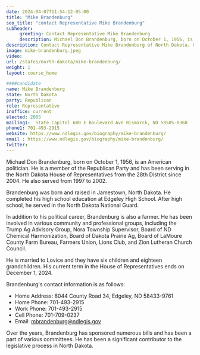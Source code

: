 ```yaml
---
date: 2024-04-07T11:54:12-05:00
title: "Mike Brandenburg"
seo_title: "contact Representative Mike Brandenburg"
subheader:
     greeting: Contact Representative Mike Brandenburg
     description: Michael Don Brandenburg, born on October 1, 1956, is an American politician. He is a member of the Republican Party and has been serving in the North Dakota House of Representatives from the 28th District since 2004.
description: Contact Representative Mike Brandenburg of North Dakota. Contact information for Mike Brandenburg includes email address, phone number, and mailing address.
image: mike-brandenburg.jpeg
video:
url: /states/north-dakota/mike-brandenburg/
weight: 1
layout: course_home

####candidate
name: Mike Brandenburg
state: North Dakota
party: Republican
role: Representative
inoffice: current
elected: 2005
mailing1:  State Capitol 600 E Boulevard Ave Bismarck, ND 58505-0360 
phone1: 701-493-2915
website: https://www.ndlegis.gov/biography/mike-brandenburg/
email : https://www.ndlegis.gov/biography/mike-brandenburg/
twitter: 
---
```

Michael Don Brandenburg, born on October 1, 1956, is an American politician. He is a member of the Republican Party and has been serving in the North Dakota House of Representatives from the 28th District since 2004. He also served from 1997 to 2002.

Brandenburg was born and raised in Jamestown, North Dakota. He completed his high school education at Edgeley High School. After high school, he served in the North Dakota National Guard.

In addition to his political career, Brandenburg is also a farmer. He has been involved in various community and professional groups, including the Trump Ag Advisory Group, Nora Township Supervisor, Board of ND Chemical Harmonization, Board of Dakota Prairie Ag, Board of LaMoure County Farm Bureau, Farmers Union, Lions Club, and Zion Lutheran Church Council.

He is married to Lovice and they have six children and eighteen grandchildren. His current term in the House of Representatives ends on December 1, 2024.

Brandenburg's contact information is as follows:
- Home Address: 8044 County Road 34, Edgeley, ND 58433-9761
- Home Phone: 701-493-2915
- Work Phone: 701-493-2915
- Cell Phone: 701-709-0237
- Email: mbrandenburg@ndlegis.gov

Over the years, Brandenburg has sponsored numerous bills and has been a part of various committees. He has been a significant contributor to the legislative process in North Dakota.

